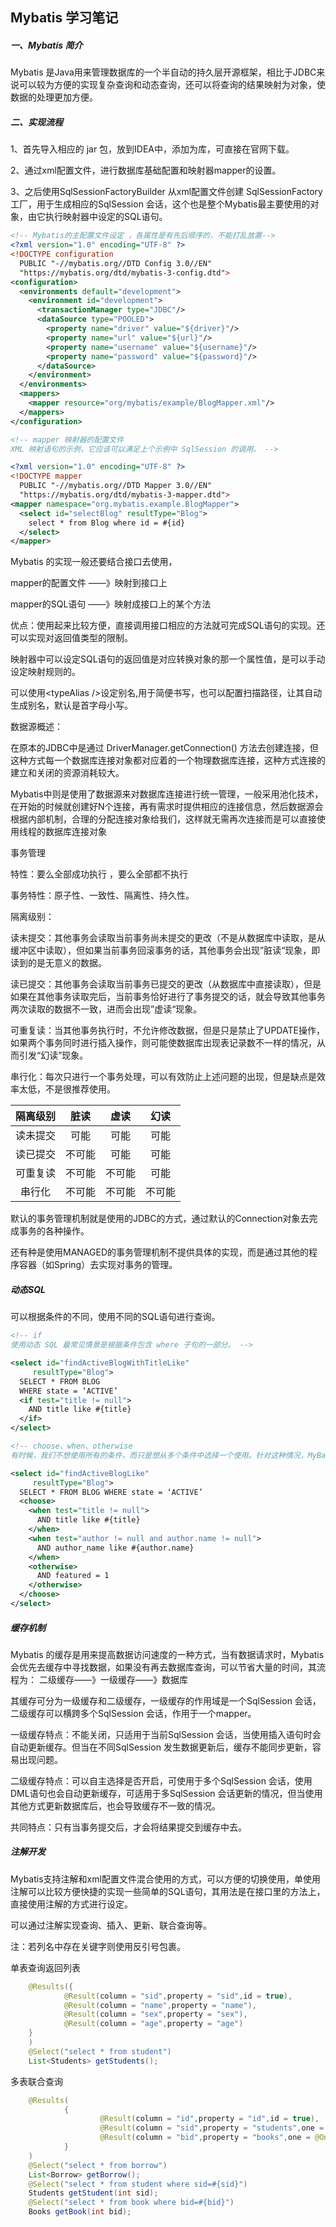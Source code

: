 ## 	Mybatis 学习笔记

##### 一、Mybatis 简介

Mybatis 是Java用来管理数据库的一个半自动的持久层开源框架，相比于JDBC来说可以较为方便的实现复杂查询和动态查询，还可以将查询的结果映射为对象，使数据的处理更加方便。

##### 二、实现流程

1、首先导入相应的 jar 包，放到IDEA中，添加为库，可直接在官网下载。

2、通过xml配置文件，进行数据库基础配置和映射器mapper的设置。

3、之后使用SqlSessionFactoryBuilder 从xml配置文件创建 SqlSessionFactory 工厂，用于生成相应的SqlSession 会话，这个也是整个Mybatis最主要使用的对象，由它执行映射器中设定的SQL语句。

```xml
<!-- Mybatis的主配置文件设定 ，各属性是有先后顺序的，不能打乱放置-->
<?xml version="1.0" encoding="UTF-8" ?>
<!DOCTYPE configuration
  PUBLIC "-//mybatis.org//DTD Config 3.0//EN"
  "https://mybatis.org/dtd/mybatis-3-config.dtd">
<configuration>
  <environments default="development">
    <environment id="development">
      <transactionManager type="JDBC"/>
      <dataSource type="POOLED">
        <property name="driver" value="${driver}"/>
        <property name="url" value="${url}"/>
        <property name="username" value="${username}"/>
        <property name="password" value="${password}"/>
      </dataSource>
    </environment>
  </environments>
  <mappers>
    <mapper resource="org/mybatis/example/BlogMapper.xml"/>
  </mappers>
</configuration>
```

```xml
<!-- mapper 映射器的配置文件
XML 映射语句的示例，它应该可以满足上个示例中 SqlSession 的调用。 -->

<?xml version="1.0" encoding="UTF-8" ?>
<!DOCTYPE mapper
  PUBLIC "-//mybatis.org//DTD Mapper 3.0//EN"
  "https://mybatis.org/dtd/mybatis-3-mapper.dtd">
<mapper namespace="org.mybatis.example.BlogMapper">
  <select id="selectBlog" resultType="Blog">
    select * from Blog where id = #{id}
  </select>
</mapper>
```



Mybatis 的实现一般还要结合接口去使用，

mapper的配置文件 ——》映射到接口上

mapper的SQL语句 ——》映射成接口上的某个方法

优点：使用起来比较方便，直接调用接口相应的方法就可完成SQL语句的实现。还可以实现对返回值类型的限制。



映射器中可以设定SQL语句的返回值是对应转换对象的那一个属性值，是可以手动设定映射规则的。

可以使用\<typeAlias /\>设定别名,用于简便书写，也可以配置扫描路径，让其自动生成别名，默认是首字母小写。



数据源概述：

在原本的JDBC中是通过 DriverManager.getConnection() 方法去创建连接，但这种方式每一个数据库连接对象都对应着的一个物理数据库连接，这种方式连接的建立和关闭的资源消耗较大。

Mybatis中则是使用了数据源来对数据库连接进行统一管理，一般采用池化技术，在开始的时候就创建好N个连接，再有需求时提供相应的连接信息，然后数据源会根据内部机制，合理的分配连接对象给我们，这样就无需再次连接而是可以直接使用线程的数据库连接对象



事务管理

特性：要么全部成功执行 ，要么全部都不执行

事务特性：原子性、一致性、隔离性、持久性。

隔离级别：

读未提交：其他事务会读取当前事务尚未提交的更改（不是从数据库中读取，是从缓冲区中读取），但如果当前事务回滚事务的话，其他事务会出现”脏读“现象，即读到的是无意义的数据。

读已提交：其他事务会读取当前事务已提交的更改（从数据库中直接读取），但是如果在其他事务读取完后，当前事务恰好进行了事务提交的话，就会导致其他事务两次读取的数据不一致，进而会出现”虚读“现象。

可重复读：当其他事务执行时，不允许修改数据，但是只是禁止了UPDATE操作，如果两个事务同时进行插入操作，则可能使数据库出现表记录数不一样的情况，从而引发“幻读”现象。

串行化：每次只进行一个事务处理，可以有效防止上述问题的出现，但是缺点是效率太低，不是很推荐使用。

| 隔离级别 |  脏读  |  虚读  |  幻读  |
| :------: | :----: | :----: | :----: |
| 读未提交 |  可能  |  可能  |  可能  |
| 读已提交 | 不可能 |  可能  |  可能  |
| 可重复读 | 不可能 | 不可能 |  可能  |
|  串行化  | 不可能 | 不可能 | 不可能 |

默认的事务管理机制就是使用的JDBC的方式，通过默认的Connection对象去完成事务的各种操作。

还有种是使用MANAGED的事务管理机制不提供具体的实现，而是通过其他的程序容器（如Spring）去实现对事务的管理。



##### 动态SQL

可以根据条件的不同，使用不同的SQL语句进行查询。

```xml
<!-- if 
使用动态 SQL 最常见情景是根据条件包含 where 子句的一部分。 -->

<select id="findActiveBlogWithTitleLike"
     resultType="Blog">
  SELECT * FROM BLOG
  WHERE state = ‘ACTIVE’
  <if test="title != null">
    AND title like #{title}
  </if>
</select>
```

```xml
<!-- choose、when、otherwise
有时候，我们不想使用所有的条件，而只是想从多个条件中选择一个使用。针对这种情况，MyBatis 提供了 choose 元素，它有点像 Java 中的 switch 语句。 -->

<select id="findActiveBlogLike"
     resultType="Blog">
  SELECT * FROM BLOG WHERE state = ‘ACTIVE’
  <choose>
    <when test="title != null">
      AND title like #{title}
    </when>
    <when test="author != null and author.name != null">
      AND author_name like #{author.name}
    </when>
    <otherwise>
      AND featured = 1
    </otherwise>
  </choose>
</select>
```







##### 缓存机制

Mybatis 的缓存是用来提高数据访问速度的一种方式，当有数据请求时，Mybatis会优先去缓存中寻找数据，如果没有再去数据库查询，可以节省大量的时间，其流程为： 二级缓存——》一级缓存——》数据库

其缓存可分为一级缓存和二级缓存，一级缓存的作用域是一个SqlSession 会话，二级缓存可以横跨多个SqlSession 会话，作用于一个mapper。

一级缓存特点：不能关闭，只适用于当前SqlSession 会话，当使用插入语句时会自动更新缓存。但当在不同SqlSession 发生数据更新后，缓存不能同步更新，容易出现问题。

二级缓存特点：可以自主选择是否开启，可使用于多个SqlSession 会话，使用DML语句也会自动更新缓存，可适用于多SqlSession 会话更新的情况，但当使用其他方式更新数据库后，也会导致缓存不一致的情况。

共同特点：只有当事务提交后，才会将结果提交到缓存中去。



##### 注解开发

Mybatis支持注解和xml配置文件混合使用的方式，可以方便的切换使用，单使用注解可以比较方便快捷的实现一些简单的SQL语句，其用法是在接口里的方法上，直接使用注解的方式进行设定。

可以通过注解实现查询、插入、更新、联合查询等。

注：若列名中存在关键字则使用反引号包裹。

单表查询返回列表

```java
    @Results({
            @Result(column = "sid",property = "sid",id = true),
            @Result(column = "name",property = "name"),
            @Result(column = "sex",property = "sex"),
            @Result(column = "age",property = "age")
    }
    )
    @Select("select * from student")
    List<Students> getStudents();
```

多表联合查询

```java
    @Results(
            {
                    @Result(column = "id",property = "id",id = true),
                    @Result(column = "sid",property = "students",one = @One(select = "getStudent")),
                    @Result(column = "bid",property = "books",one = @One(select = "getBook"))
            }
    )
    @Select("select * from borrow")
    List<Borrow> getBorrow();
    @Select("select * from student where sid=#{sid}")
    Students getStudent(int sid);
    @Select("select * from book where bid=#{bid}")
    Books getBook(int bid);
```

